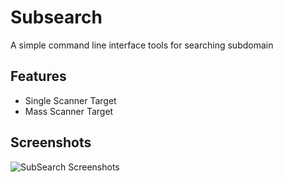 
# Subsearch

A simple command line interface tools for searching subdomain


## Features

- Single Scanner Target
- Mass Scanner Target


## Screenshots

![SubSearch Screenshots](https://user-images.githubusercontent.com/82494799/189581496-f3cd8b6d-932f-496f-8c79-a778000c0b96.png)

